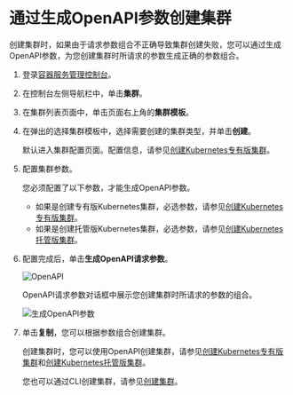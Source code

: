 # 通过生成OpenAPI参数创建集群

创建集群时，如果由于请求参数组合不正确导致集群创建失败，您可以通过生成OpenAPI参数，为您创建集群时所请求的参数生成正确的参数组合。

1.  登录[容器服务管理控制台](https://cs.console.aliyun.com)。

2.  在控制台左侧导航栏中，单击**集群**。

3.  在集群列表页面中，单击页面右上角的**集群模板**。

4.  在弹出的选择集群模板中，选择需要创建的集群类型，并单击**创建**。

    默认进入集群配置页面。配置信息，请参见[创建Kubernetes专有版集群](/cn.zh-CN/Kubernetes集群用户指南/集群/创建集群/创建Kubernetes专有版集群.md)。

5.  配置集群参数。

    您必须配置了以下参数，才能生成OpenAPI参数。

    -   如果是创建专有版Kubernetes集群，必选参数，请参见[创建Kubernetes专有版集群](/cn.zh-CN/API参考/集群/创建集群/创建Kubernetes专有版集群.md)。
    -   如果是创建托管版Kubernetes集群，必选参数，请参见[创建Kubernetes托管版集群](/cn.zh-CN/API参考/集群/创建集群/创建Kubernetes托管版集群.md)。
6.  配置完成后，单击**生成OpenAPI请求参数**。

    ![OpenAPI](https://help-static-aliyun-doc.aliyuncs.com/assets/img/zh-CN/0453686261/p297357.png)

    OpenAPI请求参数对话框中展示您创建集群时所请求的参数的组合。

    ![生成OpenAPI参数](https://help-static-aliyun-doc.aliyuncs.com/assets/img/zh-CN/9375659951/p64256.png)

7.  单击**复制**，您可以根据参数组合创建集群。

    创建集群时，您可以使用OpenAPI创建集群，请参见[创建Kubernetes专有版集群](/cn.zh-CN/API参考/集群/创建集群/创建Kubernetes专有版集群.md)和[创建Kubernetes托管版集群](/cn.zh-CN/API参考/集群/创建集群/创建Kubernetes托管版集群.md)。

    您也可以通过CLI创建集群，请参见[创建集群](/cn.zh-CN/CLI参考（旧版）/创建集群.md)。


